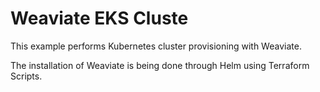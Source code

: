 # Weaviate EKS Cluste

This example performs Kubernetes cluster provisioning with Weaviate.

The installation of Weaviate is being done through Helm using Terraform Scripts.
